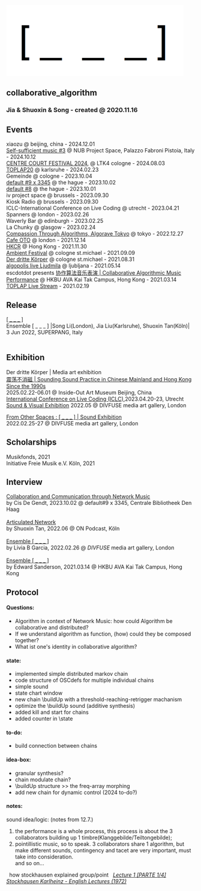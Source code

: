 <img src="https://github.com/luuiii/collaborative_algorithm/blob/master/empty_array_nil.png" height="189" width="472"> <br>
## collaborative_algorithm
### Jia & Shuoxin & Song - created @ 2020.11.16 <br>

## **Events** <br>
xiaozu @ beijing, china - 2024.12.01 <br>
[Self-sufficient music #3](https://nubprojectspace.com/programma/self-sufficient-musics-3-li-song-jia-liu-shuoxin-tan.shtml) @ NUB Project Space, Palazzo Fabroni Pistoia, Italy - 2024.10.12 <br>
[CENTRE COURT FESTIVAL 2024](https://ltk4.de/portfolio/centrecourt24/), @ LTK4 cologne - 2024.08.03 <br>
[TOPLAP20](https://archive.org/details/toplap20------) @ karlsruhe - 2024.02.23 <br>
Gemeinde @ cologne - 2023.10.04 <br>
[default #9 x 3345](https://defaultdenhaag.substack.com/p/focus-default-9-x-3345-02102023-with) @ the hague - 2023.10.02 <br>
[default #8](https://defaultdenhaag.substack.com/p/focus-default-8-01102023-with-valerio) @ the hague - 2023.10.01 <br>
iv project space @ brussels - 2023.09.30 <br>
Kiosk Radio @ brussels - 2023.09.30 <br>
ICLC-International Conference on Live Coding @ utrecht - 2023.04.21 <br>
Spanners @ london - 2023.02.26 <br>
Waverly Bar @ edinburgh - 2023.02.25 <br>
La Chunky @ glasgow - 2023.02.24 <br>
[Compassion Through Algorithms, Algorave Tokyo](https://www.forestlimit.com/event-details/compassion-through-algorithms) @ tokyo - 2022.12.27 <br>
[Cafe OTO](https://www.cafeoto.co.uk/events/li-song-ensemble-ecka-mordecai-malvern-brume/) @ london - 2021.12.14 <br>
[HKCR](https://route.notimportant.org) @ Hong Kong - 2021.11.30 <br>
[Ambient Festival](https://ambient-festival.com/ensemble/) @ cologne st.michael - 2021.09.09 <br>
[Der dritte Körper](https://third.notimportant.org) @ cologne st.michael - 2021.08.31 <br>
[algopolis live Ljudmila](https://wiki.ljudmila.org/Algopolis_live) @ ljubljana - 2021.05.14 <br>
escdotdot presents [协作算法音乐表演 | Collaborative Algorithmic Music Performance](https://ava.hkbu.edu.hk/en/events/___) @ HKBU AVA Kai Tak Campus, Hong Kong - 2021.03.14 <br>
[TOPLAP Live Stream](https://transnodal.toplap.org/) - 2021.02.19

## **Release**
[[ _ _ _ ]](https://e---e.bandcamp.com/album/-) <br>
Ensemble [ _  _  _ ] |Song Li(London), Jia Liu(Karlsruhe), Shuoxin Tan(Köln)|<br>
3 Jun 2022, SUPERPANG, Italy <br>
<br>

## **Exhibition**

Der dritte Körper | Media art exhibition <br>
[震荡不消磁 | Sounding Sound Practice in Chinese Mainland and Hong Kong Since the 1990s](https://www.ioam.org.cn/%E9%9C%87%E8%8D%A1%E4%B8%8D%E6%B6%88%E7%A3%81/) <br>
2025.02.22-06.01 @ Inside-Out Art Museum Beijing, China <br>
[International Conference on Live Coding (ICLC)](https://iclc.toplap.org/2023/timetable.html),2023.04.20-23, Utrecht <br>
[Sound & Visual Exhibition](https://www.divfuse.com/index.php/2022/06/26/der-dritte-korper-_-_-_-li-song-jia-liu-shuoxin-tan/)
2022.05 @ DIVFUSE media art gallery, London <br>

[From Other Spaces : [ _ _ _ ] | Sound Exhibition](https://www.divfuse.com/index.php/2022/01/11/from-other-spaces-_-_-_/) <br>
2022.02.25-27 @ DIVFUSE media art gallery, London <br>

## **Scholarships**
Musikfonds, 2021 <br>
Initiative Freie Musik e.V. Köln, 2021 <br>

## **Interview**
[Collaboration and Communication through Network Music](https://defaultdenhaag.substack.com/p/focus-default-9-x-3345-02102023-with) <br>
by Cis De Gendt, 2023.10.02 @ default#9 x 3345, Centrale Bibliotheek Den Haag <br>
<br>
[Articulated Network](https://www.on-cologne.de/en/shuoxin-tan-en/)  <br>
by Shuoxin Tan, 2022.06 @ ON Podcast, Köln <br>
<br>
[Ensemble [ _ _ _ ]](https://www.divfuse.com/index.php/2022/01/11/from-other-spaces-_-_-_/) <br>
by Livia B Garcia, 2022.02.26 @ <em>DIVFUSE</em> media art gallery, London <br>
<br>
[Ensemble [ _ _ _ ]](https://phd.escdotdot.com/escdotdot-presents/ava-bunker-performances/_-_-_/interview-_-_-_-li-song-liu-jia-tan-shuoxin/?fbclid=IwAR0eH9UP5JUJ8Z6rT2vGKeWzA7iAooo6T7hEpxlw9c6qJtPbgJt5rkivuN0) <br>
by Edward Sanderson, 2021.03.14 @ HKBU AVA Kai Tak Campus, Hong Kong
<br>

## Protocol

#### Questions:
- Algorithm in context of Network Music: how could Algorithm be collaborative and distributed?
- If we understand algorithm as function, (how) could they be composed together?
- What ist one's identity in collaborative algorithm?

#### state: <br>
- implemented simple distributed markov chain
- code structure of OSCdefs for multiple individual chains
- simple sound
- state chart window
- new chain \buildUp with a threshold-reaching-retrigger machanism
- optimize the \buildUp sound (additive synthesis)
- added kill and start for chains
- added counter in \state

#### to-do:
- build connection between chains

#### idea-box:
- granular synthesis?
- chain modulate chain?
- \buildUp structure >> the freq-array morphing
- add new chain for dynamic control (2024 to-do?)



#### notes:
sound idea/logic: (notes from 12.7.) <br>
1. the performance is a whole process, this process is about the 3 collaborators building up 1 timbre(Klanggebilde/Teiltongebilde);<br>
2. pointillistic music, so to speak. 3 collaborators share 1 algorithm, but make different sounds, contingency and tacet are very important, must take into consideration. <br>
and so on...

&nbsp; how stockhausen explained group/point &nbsp; <i>[Lecture 1 [PARTE 1/4] Stockhausen Karlheinz - English Lectures (1972)](https://www.youtube.com/watch?v=lYmMXB0e17E)<i> <br>

